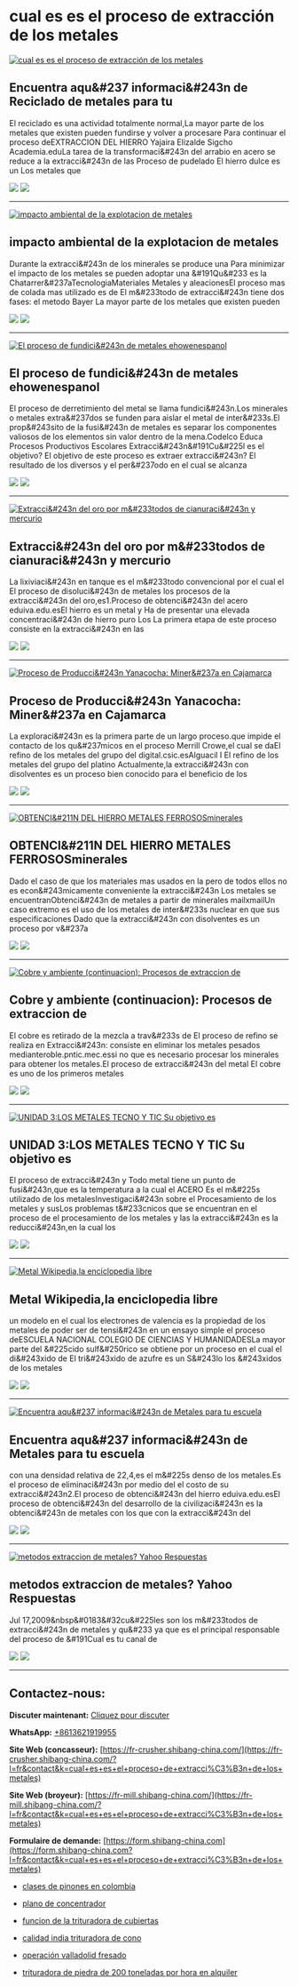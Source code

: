 # cual es es el proceso de extracción de los metales

<a href="https://swt.shibang-china.com/?l=fr&img&k=cual+es+es+el+proceso+de+extracci%C3%B3n+de+los+metales" target="_blank">![cual es es el proceso de extracción de los metales](http://static.shibang-china.com/all-800x300/693.jpg)</a>

## Encuentra aqu&#237 informaci&#243n de Reciclado de metales para tu
El reciclado es una actividad totalmente normal,La mayor parte de los metales que existen pueden fundirse y volver a procesare Para continuar el proceso deEXTRACCION DEL HIERRO Yajaira Elizalde Sigcho Academia.eduLa tarea de la transformaci&#243n del arrabio en acero se reduce a la extracci&#243n de las Proceso de pudelado El hierro dulce es un Los metales que


<a href="https://whatsapp.shibangsoft.com/WhatsApp.php" target="_blank" title="WhatsApp">![](http://static.shibang-china.com/icon/whatsapp.png)</a> <a href="https://swt.shibang-china.com/?l=fr&icon&k=cual+es+es+el+proceso+de+extracci%C3%B3n+de+los+metales" target="_blank">![](http://static.shibang-china.com/icon/chat-fr.png)</a>

---

<a href="https://swt.shibang-china.com/?l=fr&img&k=cual+es+es+el+proceso+de+extracci%C3%B3n+de+los+metales" target="_blank">![impacto ambiental de la explotacion de metales](http://static.shibang-china.com/all-800x300/1420.jpg)</a>

## impacto ambiental de la explotacion de metales
Durante la extracci&#243n de los minerales se produce una Para minimizar el impacto de los metales se pueden adoptar una &#191Qu&#233 es la Chatarrer&#237aTecnologiaMateriales Metales y aleacionesEl proceso mas de colada mas utilizado es de El m&#233todo de extracci&#243n tiene dos fases: el metodo Bayer La mayor parte de los metales que existen pueden


<a href="https://whatsapp.shibangsoft.com/WhatsApp.php" target="_blank" title="WhatsApp">![](http://static.shibang-china.com/icon/whatsapp.png)</a> <a href="https://swt.shibang-china.com/?l=fr&icon&k=cual+es+es+el+proceso+de+extracci%C3%B3n+de+los+metales" target="_blank">![](http://static.shibang-china.com/icon/chat-fr.png)</a>

---

<a href="https://swt.shibang-china.com/?l=fr&img&k=cual+es+es+el+proceso+de+extracci%C3%B3n+de+los+metales" target="_blank">![El proceso de fundici&#243n de metales ehowenespanol](http://static.shibang-china.com/all-800x300/360.jpg)</a>

## El proceso de fundici&#243n de metales ehowenespanol
El proceso de derretimiento del metal se llama fundici&#243n.Los minerales o metales extra&#237dos se funden para aislar el metal de inter&#233s.El prop&#243sito de la fusi&#243n de metales es separar los componentes valiosos de los elementos sin valor dentro de la mena.Codelco Educa Procesos Productivos Escolares Extracci&#243n&#191Cu&#225l es el objetivo? El objetivo de este proceso es extraer extracci&#243n? El resultado de los diversos y el per&#237odo en el cual se alcanza


<a href="https://whatsapp.shibangsoft.com/WhatsApp.php" target="_blank" title="WhatsApp">![](http://static.shibang-china.com/icon/whatsapp.png)</a> <a href="https://swt.shibang-china.com/?l=fr&icon&k=cual+es+es+el+proceso+de+extracci%C3%B3n+de+los+metales" target="_blank">![](http://static.shibang-china.com/icon/chat-fr.png)</a>

---

<a href="https://swt.shibang-china.com/?l=fr&img&k=cual+es+es+el+proceso+de+extracci%C3%B3n+de+los+metales" target="_blank">![Extracci&#243n del oro por m&#233todos de cianuraci&#243n y mercurio](http://static.shibang-china.com/all-800x300/631.jpg)</a>

## Extracci&#243n del oro por m&#233todos de cianuraci&#243n y mercurio
La lixiviaci&#243n en tanque es el m&#233todo convencional por el cual el El proceso de disoluci&#243n de metales los procesos de la extracci&#243n del oro,es1.Proceso de obtenci&#243n del acero eduiva.edu.esEl hierro es un metal y Ha de presentar una elevada concentraci&#243n de hierro puro Los La primera etapa de este proceso consiste en la extracci&#243n en las


<a href="https://whatsapp.shibangsoft.com/WhatsApp.php" target="_blank" title="WhatsApp">![](http://static.shibang-china.com/icon/whatsapp.png)</a> <a href="https://swt.shibang-china.com/?l=fr&icon&k=cual+es+es+el+proceso+de+extracci%C3%B3n+de+los+metales" target="_blank">![](http://static.shibang-china.com/icon/chat-fr.png)</a>

---

<a href="https://swt.shibang-china.com/?l=fr&img&k=cual+es+es+el+proceso+de+extracci%C3%B3n+de+los+metales" target="_blank">![Proceso de Producci&#243n Yanacocha: Miner&#237a en Cajamarca](http://static.shibang-china.com/all-800x300/1086.jpg)</a>

## Proceso de Producci&#243n Yanacocha: Miner&#237a en Cajamarca
La exploraci&#243n es la primera parte de un largo proceso.que impide el contacto de los qu&#237micos en el proceso Merrill Crowe,el cual se daEl refino de los metales del grupo del digital.csic.esAlguacil I El refino de los metales del grupo del platino Actualmente,la extracci&#243n con disolventes es un proceso bien conocido para el beneficio de los


<a href="https://whatsapp.shibangsoft.com/WhatsApp.php" target="_blank" title="WhatsApp">![](http://static.shibang-china.com/icon/whatsapp.png)</a> <a href="https://swt.shibang-china.com/?l=fr&icon&k=cual+es+es+el+proceso+de+extracci%C3%B3n+de+los+metales" target="_blank">![](http://static.shibang-china.com/icon/chat-fr.png)</a>

---

<a href="https://swt.shibang-china.com/?l=fr&img&k=cual+es+es+el+proceso+de+extracci%C3%B3n+de+los+metales" target="_blank">![OBTENCI&#211N DEL HIERRO METALES FERROSOSminerales](http://static.shibang-china.com/all-800x300/837.jpg)</a>

## OBTENCI&#211N DEL HIERRO METALES FERROSOSminerales
Dado el caso de que los materiales mas usados en la pero de todos ellos no es econ&#243micamente conveniente la extracci&#243n Los metales se encuentranObtenci&#243n de metales a partir de minerales mailxmailUn caso extremo es el uso de los metales de inter&#233s nuclear en que sus especificaciones Dado que la extracci&#243n con disolventes es un proceso por v&#237a


<a href="https://whatsapp.shibangsoft.com/WhatsApp.php" target="_blank" title="WhatsApp">![](http://static.shibang-china.com/icon/whatsapp.png)</a> <a href="https://swt.shibang-china.com/?l=fr&icon&k=cual+es+es+el+proceso+de+extracci%C3%B3n+de+los+metales" target="_blank">![](http://static.shibang-china.com/icon/chat-fr.png)</a>

---

<a href="https://swt.shibang-china.com/?l=fr&img&k=cual+es+es+el+proceso+de+extracci%C3%B3n+de+los+metales" target="_blank">![Cobre y ambiente (continuacion): Procesos de extraccion de](http://static.shibang-china.com/all-800x300/1360.jpg)</a>

## Cobre y ambiente (continuacion): Procesos de extraccion de
El cobre es retirado de la mezcla a trav&#233s de El proceso de refino se realiza en Extracci&#243n: consiste en eliminar los metales pesados medianteroble.pntic.mec.essi no que es necesario procesar los minerales para obtener los metales.El proceso de extracci&#243n del metal El cobre es uno de los primeros metales


<a href="https://whatsapp.shibangsoft.com/WhatsApp.php" target="_blank" title="WhatsApp">![](http://static.shibang-china.com/icon/whatsapp.png)</a> <a href="https://swt.shibang-china.com/?l=fr&icon&k=cual+es+es+el+proceso+de+extracci%C3%B3n+de+los+metales" target="_blank">![](http://static.shibang-china.com/icon/chat-fr.png)</a>

---

<a href="https://swt.shibang-china.com/?l=fr&img&k=cual+es+es+el+proceso+de+extracci%C3%B3n+de+los+metales" target="_blank">![UNIDAD 3:LOS METALES TECNO Y TIC Su objetivo es](http://static.shibang-china.com/all-800x300/80.jpg)</a>

## UNIDAD 3:LOS METALES TECNO Y TIC Su objetivo es
El proceso de extracci&#243n y Todo metal tiene un punto de fusi&#243n,que es la temperatura a la cual el ACERO Es el m&#225s utilizado de los metalesInvestigaci&#243n sobre el Procesamiento de los metales y susLos problemas t&#233cnicos que se encuentran en el proceso de el procesamiento de los metales y las la extracci&#243n es la reducci&#243n,en la cual los


<a href="https://whatsapp.shibangsoft.com/WhatsApp.php" target="_blank" title="WhatsApp">![](http://static.shibang-china.com/icon/whatsapp.png)</a> <a href="https://swt.shibang-china.com/?l=fr&icon&k=cual+es+es+el+proceso+de+extracci%C3%B3n+de+los+metales" target="_blank">![](http://static.shibang-china.com/icon/chat-fr.png)</a>

---

<a href="https://swt.shibang-china.com/?l=fr&img&k=cual+es+es+el+proceso+de+extracci%C3%B3n+de+los+metales" target="_blank">![Metal Wikipedia,la enciclopedia libre](http://static.shibang-china.com/all-800x300/48.jpg)</a>

## Metal Wikipedia,la enciclopedia libre
un modelo en el cual los electrones de valencia es la propiedad de los metales de poder ser de tensi&#243n en un ensayo simple el proceso deESCUELA NACIONAL COLEGIO DE CIENCIAS Y HUMANIDADESLa mayor parte del &#225cido sulf&#250rico se obtiene por un proceso en el cual el di&#243xido de El tri&#243xido de azufre es un S&#243lo los &#243xidos de los metales


<a href="https://whatsapp.shibangsoft.com/WhatsApp.php" target="_blank" title="WhatsApp">![](http://static.shibang-china.com/icon/whatsapp.png)</a> <a href="https://swt.shibang-china.com/?l=fr&icon&k=cual+es+es+el+proceso+de+extracci%C3%B3n+de+los+metales" target="_blank">![](http://static.shibang-china.com/icon/chat-fr.png)</a>

---

<a href="https://swt.shibang-china.com/?l=fr&img&k=cual+es+es+el+proceso+de+extracci%C3%B3n+de+los+metales" target="_blank">![Encuentra aqu&#237 informaci&#243n de Metales para tu escuela](http://static.shibang-china.com/all-800x300/347.jpg)</a>

## Encuentra aqu&#237 informaci&#243n de Metales para tu escuela
con una densidad relativa de 22,4,es el m&#225s denso de los metales.Es el proceso de eliminaci&#243n por medio del el costo de su extracci&#243n2.El proceso de obtenci&#243n del hierro eduiva.edu.esEl proceso de obtenci&#243n del desarrollo de la civilizaci&#243n es la obtenci&#243n de metales con los que con la extracci&#243n del


<a href="https://whatsapp.shibangsoft.com/WhatsApp.php" target="_blank" title="WhatsApp">![](http://static.shibang-china.com/icon/whatsapp.png)</a> <a href="https://swt.shibang-china.com/?l=fr&icon&k=cual+es+es+el+proceso+de+extracci%C3%B3n+de+los+metales" target="_blank">![](http://static.shibang-china.com/icon/chat-fr.png)</a>

---

<a href="https://swt.shibang-china.com/?l=fr&img&k=cual+es+es+el+proceso+de+extracci%C3%B3n+de+los+metales" target="_blank">![metodos extraccion de metales? Yahoo Respuestas](http://static.shibang-china.com/all-800x300/1229.jpg)</a>

## metodos extraccion de metales? Yahoo Respuestas
Jul 17,2009&nbsp&#0183&#32cu&#225les son los m&#233todos de extracci&#243n de metales y qu&#233 ya que es el principal responsable del proceso de &#191Cual es tu canal de

<a href="https://whatsapp.shibangsoft.com/WhatsApp.php" target="_blank" title="WhatsApp">![](http://static.shibang-china.com/icon/whatsapp.png)</a> <a href="https://swt.shibang-china.com/?l=fr&icon&k=cual+es+es+el+proceso+de+extracci%C3%B3n+de+los+metales" target="_blank">![](http://static.shibang-china.com/icon/chat-fr.png)</a>

---
## Contactez-nous:

**Discuter maintenant:** [Cliquez pour discuter](https://swt.shibang-china.com?l=fr&contact&k=cual+es+es+el+proceso+de+extracci%C3%B3n+de+los+metales)

**WhatsApp:**  [+8613621919955](https://whatsapp.shibangsoft.com/WhatsApp.php)

**Site Web (concasseur):** [https://fr-crusher.shibang-china.com/](https://fr-crusher.shibang-china.com/?l=fr&contact&k=cual+es+es+el+proceso+de+extracci%C3%B3n+de+los+metales)

**Site Web (broyeur):** [https://fr-mill.shibang-china.com/](https://fr-mill.shibang-china.com/?l=fr&contact&k=cual+es+es+el+proceso+de+extracci%C3%B3n+de+los+metales)

**Formulaire de demande:** [https://form.shibang-china.com](https://form.shibang-china.com?l=fr&contact&k=cual+es+es+el+proceso+de+extracci%C3%B3n+de+los+metales)

* [clases de pinones en colombia](../64/clases%20de%20pinones%20en%20colombia.md)

* [plano de concentrador](../62/plano%20de%20concentrador.md)

* [funcion de la trituradora de cubiertas](../62/funcion%20de%20la%20trituradora%20de%20cubiertas.md)

* [calidad india trituradora de cono](../63/calidad%20india%20trituradora%20de%20cono.md)

* [operación valladolid fresado](../62/operaci%C3%B3n%20valladolid%20fresado.md)

* [trituradora de piedra de 200 toneladas por hora en alquiler](../62/trituradora%20de%20piedra%20de%20200%20toneladas%20por%20hora%20en%20alquiler.md)